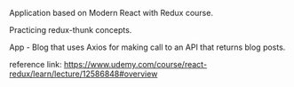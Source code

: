 Application based on Modern React with Redux course.

Practicing redux-thunk concepts.

App - Blog that uses Axios for making call to an API that returns blog posts.

reference link: https://www.udemy.com/course/react-redux/learn/lecture/12586848#overview


